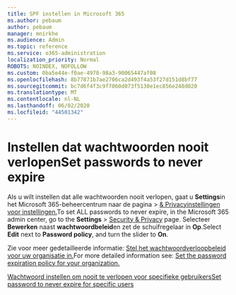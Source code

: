 ```yaml
---
title: SPF instellen in Microsoft 365
ms.author: pebaum
author: pebaum
manager: mnirkhe
ms.audience: Admin
ms.topic: reference
ms.service: o365-administration
localization_priority: Normal
ROBOTS: NOINDEX, NOFOLLOW
ms.custom: 0ba5e44e-f0ae-4978-98a3-90065447af08
ms.openlocfilehash: 8b77871b7ae2706ca2d493f4a53f27d151d8bf77
ms.sourcegitcommit: bc7d6f4f3c9f7060d073f5130e1ec856e248d020
ms.translationtype: MT
ms.contentlocale: nl-NL
ms.lasthandoff: 06/02/2020
ms.locfileid: "44501342"
---
```

# <a name="set-passwords-to-never-expire"></a><span data-ttu-id="e219f-102">Instellen dat wachtwoorden nooit verlopen</span><span class="sxs-lookup"><span data-stu-id="e219f-102">Set passwords to never expire</span></span> 

<span data-ttu-id="e219f-103">Als u wilt instellen dat alle wachtwoorden nooit verlopen, gaat u **Settings**in het Microsoft 365-beheercentrum naar de pagina  >  [ &amp; Privacyinstellingen voor instellingen.](https://portal.office.com/adminportal/home#/settings/security)</span><span class="sxs-lookup"><span data-stu-id="e219f-103">To set ALL passwords to never expire, in the Microsoft 365 admin center, go to the **Settings** > [Security &amp; Privacy](https://portal.office.com/adminportal/home#/settings/security) page.</span></span> <span data-ttu-id="e219f-104">Selecteer **Bewerken** naast **wachtwoordbeleid**en zet de schuifregelaar in **Op**.</span><span class="sxs-lookup"><span data-stu-id="e219f-104">Select **Edit** next to **Password policy**, and turn the slider to **On**.</span></span>
  
<span data-ttu-id="e219f-105">Zie voor meer gedetailleerde informatie: [Stel het wachtwoordverloopbeleid voor uw organisatie in.](https://docs.microsoft.com/microsoft-365/admin/manage/set-password-expiration-policy)</span><span class="sxs-lookup"><span data-stu-id="e219f-105">For more detailed information see: [Set the password expiration policy for your organization.](https://docs.microsoft.com/microsoft-365/admin/manage/set-password-expiration-policy)</span></span>
  
[<span data-ttu-id="e219f-106">Wachtwoord instellen om nooit te verlopen voor specifieke gebruikers</span><span class="sxs-lookup"><span data-stu-id="e219f-106">Set password to never expire for specific users</span></span>](https://docs.microsoft.com/microsoft-365/admin/add-users/set-password-to-never-expire)
  

